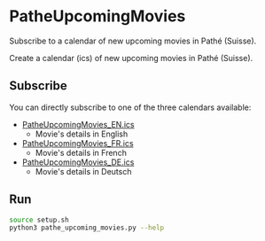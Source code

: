 # PatheUpcomingMovies

Subscribe to a calendar of new upcoming movies in Pathé (Suisse).

Create a calendar (ics) of new upcoming movies in Pathé (Suisse).

## Subscribe

You can directly subscribe to one of the three calendars available:
* [PatheUpcomingMovies_EN.ics](https://raw.githubusercontent.com/baptistecdr/PatheUpcomingMovies/main/calendars/PatheUpcomingMovies_EN.ics)
  * Movie's details in English
* [PatheUpcomingMovies_FR.ics](https://raw.githubusercontent.com/baptistecdr/PatheUpcomingMovies/main/calendars/PatheUpcomingMovies_FR.ics)
  * Movie's details in French
* [PatheUpcomingMovies_DE.ics](https://raw.githubusercontent.com/baptistecdr/PatheUpcomingMovies/main/calendars/PatheUpcomingMovies_DE.ics)
  * Movie's details in Deutsch

## Run

```bash
source setup.sh
python3 pathe_upcoming_movies.py --help
```
